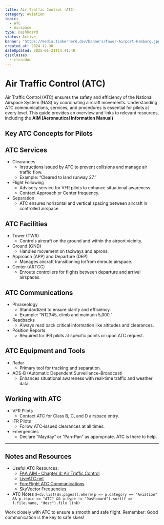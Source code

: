 ```yaml
---
title: Air Traffic Control (ATC)
category: Aviation
topic:
  - ATC
  - Airspace
type: Dashboard
status: Active
banner: "https://media.tinkernerd.dev/banners/Tower-Airport-Hamburg.jpg"
created_at: 2024-12-30
dateUpdated: 2025-01-31T14:41:48
cssclasses:
  - cleandoc
---
```

# Air Traffic Control (ATC)


Air Traffic Control (ATC) ensures the safety and efficiency of the National Airspace System (NAS) by coordinating aircraft movements. Understanding ATC communications, services, and procedures is essential for pilots at every level. This guide provides an overview and links to relevant resources, including the **AIM (Aeronautical Information Manual)**

## Key ATC Concepts for Pilots

## ATC Services
- Clearances
	- Instructions issued by ATC to prevent collisions and manage air traffic flow.
	- Example: “Cleared to land runway 27.”
- Flight Following
	- Advisory service for VFR pilots to enhance situational awareness.
	- Contact Approach or Center frequency.
- Separation
	- ATC ensures horizontal and vertical spacing between aircraft in controlled airspace.

## ATC Facilities
- Tower (TWR)
	- Controls aircraft on the ground and within the airport vicinity.
- Ground (GND)
	- Handles movement on taxiways and aprons.
- Approach (APP) and Departure (DEP)
	- Manages aircraft transitioning to/from enroute airspace.
- Center (ARTCC)
	- Enroute controllers for flights between departure and arrival airspaces.

## ATC Communications
- Phraseology
	- Standardized to ensure clarity and efficiency.
	- Example: “N12345, climb and maintain 5,000.”
- Readbacks
	- Always read back critical information like altitudes and clearances.
- Position Reports
	- Required for IFR pilots at specific points or upon ATC request.

## ATC Equipment and Tools
- Radar
	- Primary tool for tracking and separation.
- ADS-B (Automatic Dependent Surveillance–Broadcast)
	- Enhances situational awareness with real-time traffic and weather data.

## Working with ATC
- VFR Pilots
	- Contact ATC for Class B, C, and D airspace entry.
- IFR Pilots
	- Follow ATC-issued clearances at all times.
- Emergencies
	- Declare “Mayday” or “Pan-Pan” as appropriate. ATC is there to help.

___
## Notes and Resources
- Useful ATC Resources:
	- [FAA AIM - Chapter 4: Air Traffic Control](https://www.faa.gov/air_traffic/publications/atpubs/aim_html/chap4.html)
	- [LiveATC.net](https://www.liveatc.net/)
	- [ForeFlight ATC Communications](https://foreflight.com/)
	- [SkyVector Frequencies](https://skyvector.com/)
- ATC Notes
`$=dv.list(dv.pages().where(p => p.category == "Aviation" && p.topic == "ATC" && p.type != "Dashboard").sort(f => f.file.name, "desc").file.link)`

Work closely with ATC to ensure a smooth and safe flight. Remember: Good communication is the key to safe skies!